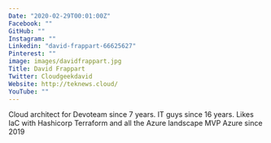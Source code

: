 ```yaml
---
Date: "2020-02-29T00:01:00Z"
Facebook: ""
GitHub: ""
Instagram: ""
Linkedin: "david-frappart-66625627"
Pinterest: ""
image: images/davidfrappart.jpg
Title: David Frappart
Twitter: Cloudgeekdavid
Website: http://teknews.cloud/
YouTube: ""
---
```

Cloud architect for Devoteam since 7 years.
IT guys since 16 years.
Likes IaC with Hashicorp Terraform and all the Azure landscape
MVP Azure since 2019